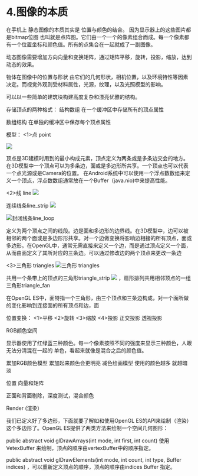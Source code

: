 # 4.图像的本质
在手机上 静态图像的本质其实是 位置与颜色的结合。
因为显示器上的这些图片都是bitmap位图 也叫就是点阵图。它们由一个一个的像素组合而成。每一个像素都有一个位置坐标和颜色值。所有的点集合在一起就成了一副图像。

动态图像需要增加方向向量和变换矩阵，通过矩阵平移，旋转，投影，缩放，达到动态的效果。

物体在图像中的位置与形状 由它们的几何形状，相机位置，以及环境特性等因素决定。而视觉外观则受材料属性，光源，纹理，以及光照模型的影响。




可以以一些简单的建筑块构建高度复杂和漂亮优雅的结构。

存储顶点的两种格式：
结构数组
在一个缓冲区中存储所有的顶点属性

数组结构
在单独的缓冲区中保存每个顶点属性


模型：
<1>点 point

![](http://www.imobilebbs.com/wordpress/wp-content/uploads/2011/05/20110530007.png)

顶点是3D建模时用到的最小构成元素，顶点定义为两条或是多条边交会的地方。在3D模型中一个顶点可以为多条边，面或是多边形所共享。一个顶点也可以代表一个点光源或是Camera的位置。
在Android系统中可以使用一个浮点数数组来定义一个顶点，浮点数数组通常放在一个Buffer（java.nio)中来提高性能。

<2>线 line
![](http://www.imobilebbs.com/wordpress/wp-content/uploads/2011/05/20110530010.png)

连续线条line_strip
![](http://www.imobilebbs.com/wordpress/wp-content/uploads/2011/05/20110530008.png)


![封闭线条line_loop](http://www.imobilebbs.com/wordpress/wp-content/uploads/2011/05/20110530009.png)

定义为两个顶点之间的线段。边是面和多边形的边界线。在3D模型中，边可以被相邻的两个面或是多边形形共享。对一个边做变换将影响边相接的所有顶点，面或多边形。在OpenGL中，通常无需直接来定义一个边，而是通过顶点定义一个面，从而由面定义了其所对应的三条边。可以通过修改边的两个顶点来更改一条边

<3>三角形 triangles
![三角形 triangles](http://www.imobilebbs.com/wordpress/wp-content/uploads/2011/05/20110530011.png)

共用一个条带上的顶点的三角形triangle_strip
![](http://www.imobilebbs.com/wordpress/wp-content/uploads/2011/05/20110530012.png)
，扇形排列共用相邻顶点的一组三角形triangle_fan

在OpenGL ES中，面特指一个三角形，由三个顶点和三条边构成，对一个面所做的变化影响到连接面的所有顶点和边，面

位置变换：
<1>平移
<2>旋转
<3>缩放
<4>投影  正交投影  透视投影


RGB颜色空间

显示器使用了红绿蓝三种颜色。每一个像素按照不同的强度来显示三种颜色，人眼无法分清混在一起的 单色，看起来就像是混合之后的颜色值。

累加RGB颜色模型    累加起来颜色会更明亮
减色绘画模型           使用的颜色越多 就越暗淡


位置  向量和矩阵



正面和背面剔除，深度测试，混合颜色

Render (渲染）

我们已定义好了多边形，下面就要了解如和使用OpenGL ES的API来绘制（渲染）这个多边形了。OpenGL ES提供了两类方法来绘制一个空间几何图形：

public abstract void glDrawArrays(int mode, int first, int count)   使用VetexBuffer 来绘制，顶点的顺序由vertexBuffer中的顺序指定。

public abstract void glDrawElements(int mode, int count, int type, Buffer indices)  ，可以重新定义顶点的顺序，顶点的顺序由indices Buffer 指定。
